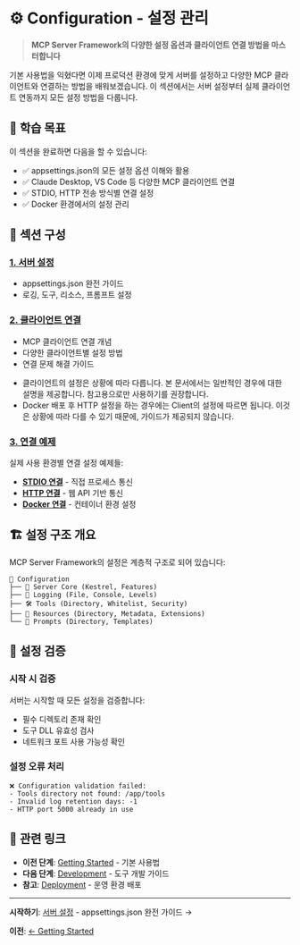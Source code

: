 # ⚙️ Configuration - 설정 관리

> **MCP Server Framework의 다양한 설정 옵션과 클라이언트 연결 방법을 마스터합니다**

기본 사용법을 익혔다면 이제 프로덕션 환경에 맞게 서버를 설정하고 다양한 MCP 클라이언트와 연결하는 방법을 배워보겠습니다. 이 섹션에서는 서버 설정부터 실제 클라이언트 연동까지 모든 설정 방법을 다룹니다.

## 🎯 학습 목표

이 섹션을 완료하면 다음을 할 수 있습니다:

- ✅ appsettings.json의 모든 설정 옵션 이해와 활용
- ✅ Claude Desktop, VS Code 등 다양한 MCP 클라이언트 연결
- ✅ STDIO, HTTP 전송 방식별 연결 설정
- ✅ Docker 환경에서의 설정 관리

## 📖 섹션 구성

### [1. 서버 설정](server-config.md)
- appsettings.json 완전 가이드
- 로깅, 도구, 리소스, 프롬프트 설정

### [2. 클라이언트 연결](client-connection.md)
- MCP 클라이언트 연결 개념
- 다양한 클라이언트별 설정 방법
- 연결 문제 해결 가이드

* 클라이언트의 설정은 상황에 따라 다릅니다. 본 문서에서는 일반적인 경우에 대한 설명을 제공합니다. 참고용으로만 사용하기를 권장합니다.
* Docker 배포 후 HTTP 설정을 하는 경우에는 Client의 설정에 따르면 됩니다. 이것은 상황에 따라 다를 수 있기 때문에, 가이드가 제공되지 않습니다.

### [3. 연결 예제](connection-examples/)
실제 사용 환경별 연결 설정 예제들:
- **[STDIO 연결](connection-examples/stdio-connection.md)** - 직접 프로세스 통신
- **[HTTP 연결](connection-examples/http-connection.md)** - 웹 API 기반 통신
- **[Docker 연결](connection-examples/docker-connection.md)** - 컨테이너 환경 설정

## 🏗️ 설정 구조 개요

MCP Server Framework의 설정은 계층적 구조로 되어 있습니다:

```
📁 Configuration
├── 🔧 Server Core (Kestrel, Features)
├── 📝 Logging (File, Console, Levels)
├── 🛠️ Tools (Directory, Whitelist, Security)
├── 📄 Resources (Directory, Metadata, Extensions)
└── 💬 Prompts (Directory, Templates)
```

## 🧪 설정 검증

### **시작 시 검증**
서버는 시작할 때 모든 설정을 검증합니다:
- 필수 디렉토리 존재 확인
- 도구 DLL 유효성 검사
- 네트워크 포트 사용 가능성 확인

### **설정 오류 처리**
```
❌ Configuration validation failed:
- Tools directory not found: /app/tools
- Invalid log retention days: -1
- HTTP port 5000 already in use
```

## 🔗 관련 링크

- **이전 단계**: [Getting Started](../02-getting-started/README.md) - 기본 사용법
- **다음 단계**: [Development](../04-development/README.md) - 도구 개발 가이드
- **참고**: [Deployment](../05-deployment/README.md) - 운영 환경 배포

---

**시작하기**: [서버 설정](server-config.md) - appsettings.json 완전 가이드 →

**이전**: [← Getting Started](../02-getting-started/README.md)